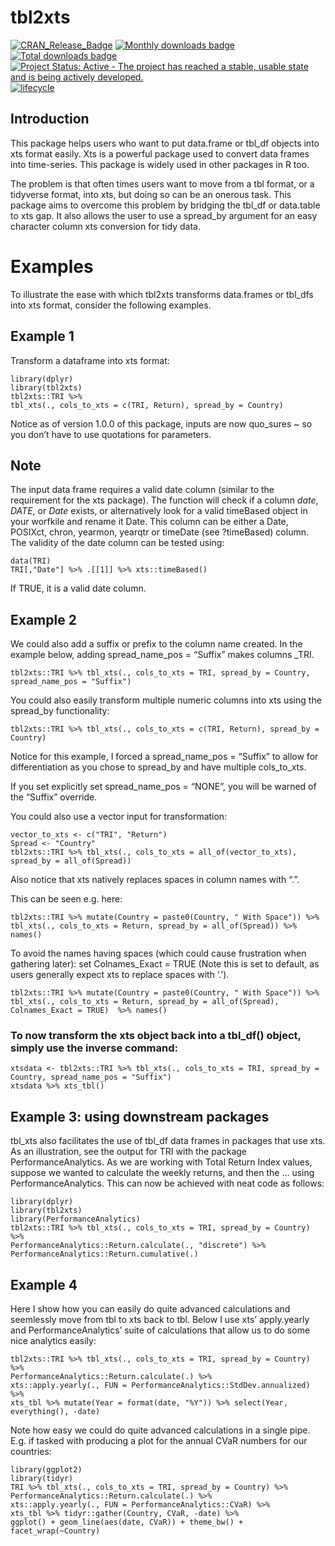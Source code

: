 tbl2xts
=======

[![CRAN\_Release\_Badge](https://www.r-pkg.org/badges/version-ago/tbl2xts)](https://CRAN.R-project.org/package=tbl2xts)
[![Monthly downloads
badge](https://cranlogs.r-pkg.org/badges/last-month/tbl2xts?color=blue)](https://CRAN.R-project.org/package=tbl2xts)
[![Total downloads
badge](https://cranlogs.r-pkg.org/badges/grand-total/tbl2xts?color=blue)](https://CRAN.R-project.org/package=tbl2xts)
[![Project Status: Active - The project has reached a stable, usable
state and is being actively
developed.](https://www.repostatus.org/badges/latest/active.svg)](https://www.repostatus.org/#active)
[![lifecycle](https://img.shields.io/badge/lifecycle-maturing-blue.svg)](https://www.tidyverse.org/lifecycle/)

Introduction
------------

This package helps users who want to put data.frame or tbl\_df objects
into xts format easily. Xts is a powerful package used to convert data
frames into time-series. This package is widely used in other packages
in R too.

The problem is that often times users want to move from a tbl format, or
a tidyverse format, into xts, but doing so can be an onerous task. This
package aims to overcome this problem by bridging the tbl\_df or
data.table to xts gap. It also allows the user to use a spread\_by
argument for an easy character column xts conversion for tidy data.

Examples
========

To illustrate the ease with which tbl2xts transforms data.frames or
tbl\_dfs into xts format, consider the following examples.

Example 1
---------

Transform a dataframe into xts format:

    library(dplyr)
    library(tbl2xts)
    tbl2xts::TRI %>% 
    tbl_xts(., cols_to_xts = c(TRI, Return), spread_by = Country)

Notice as of version 1.0.0 of this package, inputs are now quo\_sures \~
so you don’t have to use quotations for parameters.

Note
----

The input data frame requires a valid date column (similar to the
requirement for the xts package). The function will check if a column
*date*, *DATE*, or *Date* exists, or alternatively look for a valid
timeBased object in your worfkile and rename it Date. This column can be
either a Date, POSIXct, chron, yearmon, yearqtr or timeDate (see
?timeBased) column. The validity of the date column can be tested using:

    data(TRI)
    TRI[,"Date"] %>% .[[1]] %>% xts::timeBased()

If TRUE, it is a valid date column.

Example 2
---------

We could also add a suffix or prefix to the column name created. In the
example below, adding spread\_name\_pos = “Suffix” makes columns
<Country>\_TRI.

    tbl2xts::TRI %>% tbl_xts(., cols_to_xts = TRI, spread_by = Country, spread_name_pos = "Suffix")

You could also easily transform multiple numeric columns into xts using
the spread\_by functionality:

    tbl2xts::TRI %>% tbl_xts(., cols_to_xts = c(TRI, Return), spread_by = Country)

Notice for this example, I forced a spread\_name\_pos = “Suffix” to
allow for differentiation as you chose to spread\_by and have multiple
cols\_to\_xts.

If you set explicitly set spread\_name\_pos = “NONE”, you will be warned
of the “Suffix” override.

You could also use a vector input for transformation:

    vector_to_xts <- c("TRI", "Return")
    Spread <- "Country"
    tbl2xts::TRI %>% tbl_xts(., cols_to_xts = all_of(vector_to_xts), spread_by = all_of(Spread))

Also notice that xts natively replaces spaces in column names with “.”.

This can be seen e.g. here:

    tbl2xts::TRI %>% mutate(Country = paste0(Country, " With Space")) %>% 
    tbl_xts(., cols_to_xts = Return, spread_by = all_of(Spread)) %>% names()

To avoid the names having spaces (which could cause frustration when
gathering later): set Colnames\_Exact = TRUE (Note this is set to
default, as users generally expect xts to replace spaces with ‘.’).

    tbl2xts::TRI %>% mutate(Country = paste0(Country, " With Space")) %>% 
    tbl_xts(., cols_to_xts = Return, spread_by = all_of(Spread), Colnames_Exact = TRUE)  %>% names()

### To now transform the xts object back into a tbl\_df() object, simply use the inverse command:

    xtsdata <- tbl2xts::TRI %>% tbl_xts(., cols_to_xts = TRI, spread_by = Country, spread_name_pos = "Suffix")
    xtsdata %>% xts_tbl()

Example 3: using downstream packages
------------------------------------

tbl\_xts also facilitates the use of tbl\_df data frames in packages
that use xts. As an illustration, see the output for TRI with the
package PerformanceAnalytics. As we are working with Total Return Index
values, suppose we wanted to calculate the weekly returns, and then the
… using PerformanceAnalytics. This can now be achieved with neat code as
follows:

    library(dplyr)
    library(tbl2xts)
    library(PerformanceAnalytics)
    tbl2xts::TRI %>% tbl_xts(., cols_to_xts = TRI, spread_by = Country) %>% 
    PerformanceAnalytics::Return.calculate(., "discrete") %>% 
    PerformanceAnalytics::Return.cumulative(.)

Example 4
---------

Here I show how you can easily do quite advanced calculations and
seemlessly move from tbl to xts back to tbl. Below I use xts’
apply.yearly and PerformanceAnalytics’ suite of calculations that allow
us to do some nice analytics easily:

    tbl2xts::TRI %>% tbl_xts(., cols_to_xts = TRI, spread_by = Country) %>%  
    PerformanceAnalytics::Return.calculate(.) %>% 
    xts::apply.yearly(., FUN = PerformanceAnalytics::StdDev.annualized) %>% 
    xts_tbl %>% mutate(Year = format(date, "%Y")) %>% select(Year, everything(), -date)

Note how easy we could do quite advanced calculations in a single pipe.
E.g. if tasked with producing a plot for the annual CVaR numbers for our
countries:

    library(ggplot2)
    library(tidyr)
    TRI %>% tbl_xts(., cols_to_xts = TRI, spread_by = Country) %>%  
    PerformanceAnalytics::Return.calculate(.) %>% 
    xts::apply.yearly(., FUN = PerformanceAnalytics::CVaR) %>% 
    xts_tbl %>% tidyr::gather(Country, CVaR, -date) %>% 
    ggplot() + geom_line(aes(date, CVaR)) + theme_bw() + facet_wrap(~Country)
